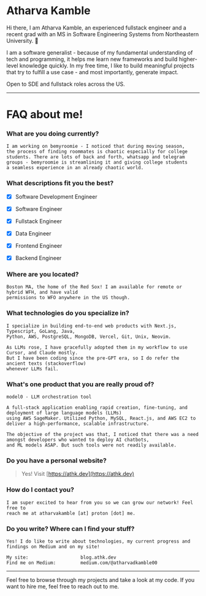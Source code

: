 # Atharva Kamble

Hi there, I am Atharva Kamble, an experienced fullstack engineer and a recent grad with an MS in Software Engineering Systems from Northeastern University. 👋

I am a software generalist - because of my fundamental understanding of tech and programming, it helps me learn new frameworks and build higher-level knowledge quickly. In my free time, I like to build meaningful projects that try to fulfill a use case - and most importantly, generate impact.

Open to SDE and fullstack roles across the US.
___

# FAQ about me!
### What are you doing currently?
```
I am working on bemyroomie - I noticed that during moving season,
the process of finding roommates is chaotic especially for college
students. There are lots of back and forth, whatsapp and telegram
groups - bemyroomie is streamlining it and giving college students
a seamless experience in an already chaotic world.
```

### What descriptions fit you the best?
- [x] Software Development Engineer
- [x] Software Engineer
- [x] Fullstack Engineer
- [x] Data Engineer
- [x] Frontend Engineer
- [x] Backend Engineer


### Where are you located?
```
Boston MA, the home of the Red Sox! I am available for remote or hybrid WFH, and have valid
permissions to WFO anywhere in the US though.
```
### What technologies do you specialize in?
```
I specialize in building end-to-end web products with Next.js, Typescript, GoLang, Java,
Python, AWS, PostgreSQL, MongoDB, Vercel, Git, Unix, Neovim.

As LLMs rose, I have gracefully adopted them in my workflow to use Cursor, and Claude mostly.
But I have been coding since the pre-GPT era, so I do refer the ancient texts (stackoverflow)
whenever LLMs fail.
```


### What's one product that you are really proud of?
```
model0 - LLM orchestration tool

A full-stack application enabling rapid creation, fine-tuning, and deployment of large language models (LLMs)
using AWS SageMaker. Utilized Python, MySQL, React.js, and AWS EC2 to deliver a high-performance, scalable infrastructure.

The objective of the project was that, I noticed that there was a need amongst developers who wanted to deploy AI chatbots,
and ML models ASAP. But such tools were not readily available.
```

### Do you have a personal website? 
> Yes! Visit [https://athk.dev](https://athk.dev)

### How do I contact you?
```
I am super excited to hear from you so we can grow our network! Feel free to
reach me at atharvakamble [at] proton [dot] me.
```

### Do you write? Where can I find your stuff?
```
Yes! I do like to write about technologies, my current progress and findings on Medium and on my site!

My site:                   blog.athk.dev
Find me on Medium:         medium.com/@atharvadkamble00 
```

___

Feel free to browse through my projects and take a look at my code. If you want to hire me, feel free to reach out to me.

